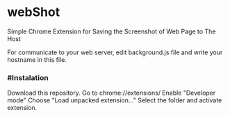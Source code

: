 # webShot
Simple Chrome Extension for Saving the Screenshot of Web Page to The Host

For communicate to your web server, edit background.js file and write your hostname in this file. 


<h3> #Instalation </h3>

Download this repository.
    Go to chrome://extensions/
    Enable "Developer mode"
    Choose "Load unpacked extension..."
    Select the folder and activate extension.



